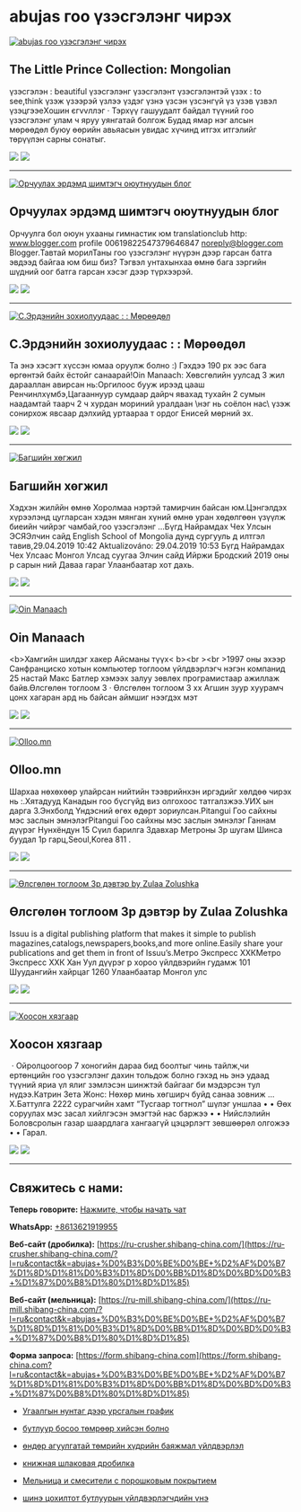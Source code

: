 # abujas гоо үзэсгэлэнг чирэх

<a href="https://swt.shibang-china.com/?l=ru&img&k=abujas+%D0%B3%D0%BE%D0%BE+%D2%AF%D0%B7%D1%8D%D1%81%D0%B3%D1%8D%D0%BB%D1%8D%D0%BD%D0%B3+%D1%87%D0%B8%D1%80%D1%8D%D1%85" target="_blank">![abujas гоо үзэсгэлэнг чирэх](http://static.shibang-china.com/all-800x300/1451.jpg)</a>

## The Little Prince Collection: Mongolian
үзэсгэлэн : beautiful үзэсгэлэнг үзэсгэлэнт үзэсгэлэнтэй үзэх : to see,think үзэж үзээрэй үзлээ үздэг үзнэ үзсэн үзсэнгүй үз үзэв үзвэл үзэцгээеXошин єгvvллэг&nbsp;&#0183;&#32;Тэрхүү гашуудалт байдал түүний гоо үзэсгэлэнг улам ч яруу уянгатай болгож Будад ямар нэг алсын мөрөөдөл буюу өөрийн авьяасын увидас хүчинд итгэх итгэлийг төрүүлэн сарны сонатыг.


<a href="https://whatsapp.shibangsoft.com/WhatsApp.php" target="_blank" title="WhatsApp">![](http://static.shibang-china.com/icon/whatsapp.png)</a> <a href="https://swt.shibang-china.com/?l=ru&icon&k=abujas+%D0%B3%D0%BE%D0%BE+%D2%AF%D0%B7%D1%8D%D1%81%D0%B3%D1%8D%D0%BB%D1%8D%D0%BD%D0%B3+%D1%87%D0%B8%D1%80%D1%8D%D1%85" target="_blank">![](http://static.shibang-china.com/icon/chat-ru.png)</a>

---

<a href="https://swt.shibang-china.com/?l=ru&img&k=abujas+%D0%B3%D0%BE%D0%BE+%D2%AF%D0%B7%D1%8D%D1%81%D0%B3%D1%8D%D0%BB%D1%8D%D0%BD%D0%B3+%D1%87%D0%B8%D1%80%D1%8D%D1%85" target="_blank">![Орчуулах эрдэмд шимтэгч оюутнуудын блог](http://static.shibang-china.com/all-800x300/731.jpg)</a>

## Орчуулах эрдэмд шимтэгч оюутнуудын блог
Орчуулга бол оюун ухааны гимнастик юм translationclub http: www.blogger.com profile 00619822547379646847 noreply@blogger.com Blogger.Тавтай морилТаны гоо үзэсгэлэнг нүүрэн дээр гарсан батга эвдээд байгаа юм биш биз? Тэгвэл унтахынхаа өмнө бага зэргийн шүдний оог батга гарсан хэсэг дээр түрхээрэй.


<a href="https://whatsapp.shibangsoft.com/WhatsApp.php" target="_blank" title="WhatsApp">![](http://static.shibang-china.com/icon/whatsapp.png)</a> <a href="https://swt.shibang-china.com/?l=ru&icon&k=abujas+%D0%B3%D0%BE%D0%BE+%D2%AF%D0%B7%D1%8D%D1%81%D0%B3%D1%8D%D0%BB%D1%8D%D0%BD%D0%B3+%D1%87%D0%B8%D1%80%D1%8D%D1%85" target="_blank">![](http://static.shibang-china.com/icon/chat-ru.png)</a>

---

<a href="https://swt.shibang-china.com/?l=ru&img&k=abujas+%D0%B3%D0%BE%D0%BE+%D2%AF%D0%B7%D1%8D%D1%81%D0%B3%D1%8D%D0%BB%D1%8D%D0%BD%D0%B3+%D1%87%D0%B8%D1%80%D1%8D%D1%85" target="_blank">![С.Эрдэнийн зохиолуудаас : : Мөрөөдөл](http://static.shibang-china.com/all-800x300/695.jpg)</a>

## С.Эрдэнийн зохиолуудаас : : Мөрөөдөл
Та энэ хэсэгт хүссэн юмаа оруулж болно :) Гэхдээ 190 px ээс бага өргөнтэй байх ёстойг санаарай!Oin Manaach: Хөвсгөлийн уулсад 3 жил дарааллан авирсан нь:Оргилоос бууж ирээд цааш Ренчинлхүмбэ,Цагааннуур сумдаар дайрч явахад тухайн 2 сумын наадамтай таарч 2 ч хурдан мориний уралдаан \нэг нь соёлон нас\ үзэж сонирхож явсаар дэлхийд уртаараа т ордог Енисей мөрний эх.


<a href="https://whatsapp.shibangsoft.com/WhatsApp.php" target="_blank" title="WhatsApp">![](http://static.shibang-china.com/icon/whatsapp.png)</a> <a href="https://swt.shibang-china.com/?l=ru&icon&k=abujas+%D0%B3%D0%BE%D0%BE+%D2%AF%D0%B7%D1%8D%D1%81%D0%B3%D1%8D%D0%BB%D1%8D%D0%BD%D0%B3+%D1%87%D0%B8%D1%80%D1%8D%D1%85" target="_blank">![](http://static.shibang-china.com/icon/chat-ru.png)</a>

---

<a href="https://swt.shibang-china.com/?l=ru&img&k=abujas+%D0%B3%D0%BE%D0%BE+%D2%AF%D0%B7%D1%8D%D1%81%D0%B3%D1%8D%D0%BB%D1%8D%D0%BD%D0%B3+%D1%87%D0%B8%D1%80%D1%8D%D1%85" target="_blank">![Багшийн хөгжил](http://static.shibang-china.com/all-800x300/1392.jpg)</a>

## Багшийн хөгжил
Хэдхэн жилййн өмнө Хоролмаа нэртэй тамирчин байсан юм.Цэнгэлдэх хүрээлэнд цугларсан хэдэн мянган хүний өмнө уран хөдөлгөөн үзүүлж биеийн чийрэг чамбай,гоо үзэсгэлэнг …Бүгд Найрамдах Чех Улсын ЭСЯЭлчин сайд English School of Mongolia дунд сургууль д илтгэл тавив,29.04.2019 10:42 Aktualizov&#225;no: 29.04.2019 10:53 Бүгд Найрамдах Чех Улсаас Монгол Улсад суугаа Элчин сайд Ийржи Бродский 2019 оны р сарын ний Даваа гараг Улаанбаатар хот дахь.


<a href="https://whatsapp.shibangsoft.com/WhatsApp.php" target="_blank" title="WhatsApp">![](http://static.shibang-china.com/icon/whatsapp.png)</a> <a href="https://swt.shibang-china.com/?l=ru&icon&k=abujas+%D0%B3%D0%BE%D0%BE+%D2%AF%D0%B7%D1%8D%D1%81%D0%B3%D1%8D%D0%BB%D1%8D%D0%BD%D0%B3+%D1%87%D0%B8%D1%80%D1%8D%D1%85" target="_blank">![](http://static.shibang-china.com/icon/chat-ru.png)</a>

---

<a href="https://swt.shibang-china.com/?l=ru&img&k=abujas+%D0%B3%D0%BE%D0%BE+%D2%AF%D0%B7%D1%8D%D1%81%D0%B3%D1%8D%D0%BB%D1%8D%D0%BD%D0%B3+%D1%87%D0%B8%D1%80%D1%8D%D1%85" target="_blank">![Oin Manaach](http://static.shibang-china.com/all-800x300/188.jpg)</a>

## Oin Manaach
&lt;b&gt;Хамгийн шилдэг хакер Айсманы түүх&lt; b&gt;&lt;br &gt;&lt;br &gt;1997 оны эхээр Санфранциско хотын компьютер тоглоом үйлдвэрлэгч нэгэн компанид 25 настай Макс Батлер хэмээх залуу зөвлөх програмистаар ажиллаж байв.Өлсгөлөн тоглоом 3&nbsp;&#0183;&#32;Өлсгөлөн тоглоом 3 xx Агшин зуур хуурамч цонх хагаран ард нь байсан аймшиг нээгдэх мэт


<a href="https://whatsapp.shibangsoft.com/WhatsApp.php" target="_blank" title="WhatsApp">![](http://static.shibang-china.com/icon/whatsapp.png)</a> <a href="https://swt.shibang-china.com/?l=ru&icon&k=abujas+%D0%B3%D0%BE%D0%BE+%D2%AF%D0%B7%D1%8D%D1%81%D0%B3%D1%8D%D0%BB%D1%8D%D0%BD%D0%B3+%D1%87%D0%B8%D1%80%D1%8D%D1%85" target="_blank">![](http://static.shibang-china.com/icon/chat-ru.png)</a>

---

<a href="https://swt.shibang-china.com/?l=ru&img&k=abujas+%D0%B3%D0%BE%D0%BE+%D2%AF%D0%B7%D1%8D%D1%81%D0%B3%D1%8D%D0%BB%D1%8D%D0%BD%D0%B3+%D1%87%D0%B8%D1%80%D1%8D%D1%85" target="_blank">![Olloo.mn](http://static.shibang-china.com/all-800x300/570.jpg)</a>

## Olloo.mn
Шархаа нөхөхөөр улайрсан нийтийн тээврийнхэн иргэдийг хөлдөө чирэх нь :.Хятадууд Канадын гоо бүсгүйд виз олгохоос татгалзжээ.УИХ ын дарга З.Энхболд Үндэсний өгөх өдөрт зориулсан.Pitangui Гоо сайхны мэс заслын эмнэлэгPitangui Гоо сайхны мэс заслын эмнэлэг Ганнам дүүрэг Нунхёндун 15 Сүил барилга 3давхар Метроны 3р шугам Шинса буудал 1р гарц,Seoul,Korea 811 .


<a href="https://whatsapp.shibangsoft.com/WhatsApp.php" target="_blank" title="WhatsApp">![](http://static.shibang-china.com/icon/whatsapp.png)</a> <a href="https://swt.shibang-china.com/?l=ru&icon&k=abujas+%D0%B3%D0%BE%D0%BE+%D2%AF%D0%B7%D1%8D%D1%81%D0%B3%D1%8D%D0%BB%D1%8D%D0%BD%D0%B3+%D1%87%D0%B8%D1%80%D1%8D%D1%85" target="_blank">![](http://static.shibang-china.com/icon/chat-ru.png)</a>

---

<a href="https://swt.shibang-china.com/?l=ru&img&k=abujas+%D0%B3%D0%BE%D0%BE+%D2%AF%D0%B7%D1%8D%D1%81%D0%B3%D1%8D%D0%BB%D1%8D%D0%BD%D0%B3+%D1%87%D0%B8%D1%80%D1%8D%D1%85" target="_blank">![Өлсгөлөн тоглоом 3р дэвтэр by Zulaa Zolushka](http://static.shibang-china.com/all-800x300/1394.jpg)</a>

## Өлсгөлөн тоглоом 3р дэвтэр by Zulaa Zolushka
Issuu is a digital publishing platform that makes it simple to publish magazines,catalogs,newspapers,books,and more online.Easily share your publications and get them in front of Issuu’s.Метро Экспресс ХХКМетро Экспресс ХХК Хан Уул дүүрэг р хороо үйлдвэрийн гудамж 101 Шуудангийн хайрцаг 1260 Улаанбаатар Монгол улс


<a href="https://whatsapp.shibangsoft.com/WhatsApp.php" target="_blank" title="WhatsApp">![](http://static.shibang-china.com/icon/whatsapp.png)</a> <a href="https://swt.shibang-china.com/?l=ru&icon&k=abujas+%D0%B3%D0%BE%D0%BE+%D2%AF%D0%B7%D1%8D%D1%81%D0%B3%D1%8D%D0%BB%D1%8D%D0%BD%D0%B3+%D1%87%D0%B8%D1%80%D1%8D%D1%85" target="_blank">![](http://static.shibang-china.com/icon/chat-ru.png)</a>

---

<a href="https://swt.shibang-china.com/?l=ru&img&k=abujas+%D0%B3%D0%BE%D0%BE+%D2%AF%D0%B7%D1%8D%D1%81%D0%B3%D1%8D%D0%BB%D1%8D%D0%BD%D0%B3+%D1%87%D0%B8%D1%80%D1%8D%D1%85" target="_blank">![Хоосон хязгаар](http://static.shibang-china.com/all-800x300/186.jpg)</a>

## Хоосон хязгаар
&nbsp;&#0183;&#32;Ойролцоогоор 7 хоногийн дараа бид боолтыг чинь тайлж,чи ертөнцийн гоо үзэсгэлэнг дахин тольдож болно гэхэд нь энэ удаад түүний яриа үл ялиг зэмлэсэн шинжтэй байгааг би мэдэрсэн тул нүдээ.Катрин Зета Жонс: Нөхөр минь хөгширч буйд санаа зовниж …Х.Баттулга 2222 сурагчийн хамт “Тусгаар тогтнол” шүлэг уншлаа • • Өөх соруулах мэс засал хийлгэсэн эмэгтэй нас баржээ • • Нийслэлийн Боловсролын газар шаардлага хангаагүй цэцэрлэгт зөвшөөрөл олгожээ • • Гарал.


<a href="https://whatsapp.shibangsoft.com/WhatsApp.php" target="_blank" title="WhatsApp">![](http://static.shibang-china.com/icon/whatsapp.png)</a> <a href="https://swt.shibang-china.com/?l=ru&icon&k=abujas+%D0%B3%D0%BE%D0%BE+%D2%AF%D0%B7%D1%8D%D1%81%D0%B3%D1%8D%D0%BB%D1%8D%D0%BD%D0%B3+%D1%87%D0%B8%D1%80%D1%8D%D1%85" target="_blank">![](http://static.shibang-china.com/icon/chat-ru.png)</a>

---
## Свяжитесь с нами:

**Теперь говорите:** [Нажмите, чтобы начать чат](https://swt.shibang-china.com?l=ru&contact&k=abujas+%D0%B3%D0%BE%D0%BE+%D2%AF%D0%B7%D1%8D%D1%81%D0%B3%D1%8D%D0%BB%D1%8D%D0%BD%D0%B3+%D1%87%D0%B8%D1%80%D1%8D%D1%85)

**WhatsApp:**  [+8613621919955](https://whatsapp.shibangsoft.com/WhatsApp.php)

**Веб-сайт (дробилка):** [https://ru-crusher.shibang-china.com/](https://ru-crusher.shibang-china.com/?l=ru&contact&k=abujas+%D0%B3%D0%BE%D0%BE+%D2%AF%D0%B7%D1%8D%D1%81%D0%B3%D1%8D%D0%BB%D1%8D%D0%BD%D0%B3+%D1%87%D0%B8%D1%80%D1%8D%D1%85)

**Веб-сайт (мельница):** [https://ru-mill.shibang-china.com/](https://ru-mill.shibang-china.com/?l=ru&contact&k=abujas+%D0%B3%D0%BE%D0%BE+%D2%AF%D0%B7%D1%8D%D1%81%D0%B3%D1%8D%D0%BB%D1%8D%D0%BD%D0%B3+%D1%87%D0%B8%D1%80%D1%8D%D1%85)

**Форма запроса:** [https://form.shibang-china.com](https://form.shibang-china.com?l=ru&contact&k=abujas+%D0%B3%D0%BE%D0%BE+%D2%AF%D0%B7%D1%8D%D1%81%D0%B3%D1%8D%D0%BB%D1%8D%D0%BD%D0%B3+%D1%87%D0%B8%D1%80%D1%8D%D1%85)

* [Угаалгын нунтаг дээр урсгалын график](../128/%D0%A3%D0%B3%D0%B0%D0%B0%D0%BB%D0%B3%D1%8B%D0%BD%20%D0%BD%D1%83%D0%BD%D1%82%D0%B0%D0%B3%20%D0%B4%D1%8D%D1%8D%D1%80%20%D1%83%D1%80%D1%81%D0%B3%D0%B0%D0%BB%D1%8B%D0%BD%20%D0%B3%D1%80%D0%B0%D1%84%D0%B8%D0%BA.md)

* [бутлуур босоо төмрөөр хийсэн болно](../128/%D0%B1%D1%83%D1%82%D0%BB%D1%83%D1%83%D1%80%20%D0%B1%D0%BE%D1%81%D0%BE%D0%BE%20%D1%82%D3%A9%D0%BC%D1%80%D3%A9%D3%A9%D1%80%20%D1%85%D0%B8%D0%B9%D1%81%D1%8D%D0%BD%20%D0%B1%D0%BE%D0%BB%D0%BD%D0%BE.md)

* [өндөр агуулгатай төмрийн хүдрийн баяжмал үйлдвэрлэл](../129/%D3%A9%D0%BD%D0%B4%D3%A9%D1%80%20%D0%B0%D0%B3%D1%83%D1%83%D0%BB%D0%B3%D0%B0%D1%82%D0%B0%D0%B9%20%D1%82%D3%A9%D0%BC%D1%80%D0%B8%D0%B9%D0%BD%20%D1%85%D2%AF%D0%B4%D1%80%D0%B8%D0%B9%D0%BD%20%D0%B1%D0%B0%D1%8F%D0%B6%D0%BC%D0%B0%D0%BB%20%D2%AF%D0%B9%D0%BB%D0%B4%D0%B2%D1%8D%D1%80%D0%BB%D1%8D%D0%BB.md)

* [книжная шлаковая дробилка](../126/%D0%BA%D0%BD%D0%B8%D0%B6%D0%BD%D0%B0%D1%8F%20%D1%88%D0%BB%D0%B0%D0%BA%D0%BE%D0%B2%D0%B0%D1%8F%20%D0%B4%D1%80%D0%BE%D0%B1%D0%B8%D0%BB%D0%BA%D0%B0.md)

* [Мельница и смесители с порошковым покрытием](../130/%D0%9C%D0%B5%D0%BB%D1%8C%D0%BD%D0%B8%D1%86%D0%B0%20%D0%B8%20%D1%81%D0%BC%D0%B5%D1%81%D0%B8%D1%82%D0%B5%D0%BB%D0%B8%20%D1%81%20%D0%BF%D0%BE%D1%80%D0%BE%D1%88%D0%BA%D0%BE%D0%B2%D1%8B%D0%BC%20%D0%BF%D0%BE%D0%BA%D1%80%D1%8B%D1%82%D0%B8%D0%B5%D0%BC.md)

* [шинэ цохилтот бутлуурын үйлдвэрлэгчдийн үнэ](../126/%D1%88%D0%B8%D0%BD%D1%8D%20%D1%86%D0%BE%D1%85%D0%B8%D0%BB%D1%82%D0%BE%D1%82%20%D0%B1%D1%83%D1%82%D0%BB%D1%83%D1%83%D1%80%D1%8B%D0%BD%20%D2%AF%D0%B9%D0%BB%D0%B4%D0%B2%D1%8D%D1%80%D0%BB%D1%8D%D0%B3%D1%87%D0%B4%D0%B8%D0%B9%D0%BD%20%D2%AF%D0%BD%D1%8D.md)